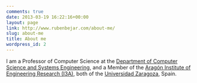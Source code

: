 ```yaml
---
comments: true
date: 2013-03-19 16:22:16+00:00
layout: page
link: http://www.rubenbejar.com/about-me/
slug: about-me
title: About me
wordpress_id: 2
---
```


I am a Professor of Computer Science at the [Department of Computer Science and Systems Engineering](http://diis.unizar.es), and a Member of the [Aragón Institute of Engineering Research (I3A)](https://i3a.unizar.es), both of the [Universidad Zaragoza](http://www.unizar.es), Spain.
